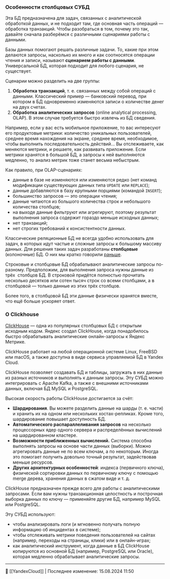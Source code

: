 ### Особенности столбцовых СУБД

Эта БД предназначена для задач, связанных с аналитической обработкой данных, и не подходит там, где основная часть операций — обработка транзакций. Чтобы разобраться в том, почему это так, давайте сначала разберёмся с различными сценариями работы с данными.

Базы данных помогают решать различные задачи. То, какие при этом делаются запросы, насколько их много и как соотносятся операции чтения и записи, называют **сценарием работы с данными**. Универсальной БД, которая подходит для любого сценария, не существует.

Сценарии можно разделить на две группы:

1. **Обработка транзакций**, т. е. связанных между собой операций с данными. Классический пример — банковский перевод, при котором в БД одновременно изменяются записи о количестве денег на двух счетах.
2. **Обработка аналитических запросов** (online analytical processing, OLAP). В этом случае требуется быстро извлечь из БД сведения.

Например, если у вас есть мобильное приложение, то вас интересуют его продуктовые метрики: количество уникальных пользователей, среднее время нахождения на экране, среднее время, необходимое, чтобы выполнить последовательность действий... Вы отслеживаете, как меняются метрики, и решаете, как развивать приложение. Если метрики хранятся в большой БД, а запросы к ней выполняются медленно, то анализ метрик тоже станет весьма небыстрым.

Как правило, при OLAP-сценариях:

- данные в базе не изменяются или изменяются редко (нет команд модификации существующих данных типа `UPDATE` или `REPLACE`);
- данные добавляются в базу крупными порциями (командой `INSERT`);
- большинство запросов — это операции чтения;
- данные читаются из большого количества строк и небольшого количества столбцов;
- на выходе данные фильтруют или агрегируют, поэтому результат выполнения запроса содержит гораздо меньше исходных данных;
- нет транзакций;
- нет строгих требований к консистентности данных.

Классические реляционные БД не всегда удобно использовать для задач, в которых идут частые и сложные запросы к большому массиву данных. Для решения таких задач разработаны **столбцовые** (колоночные) БД. О них мы кратко говорили [раньше](https://praktikum.yandex.ru/trainer/ycloud/lesson/654549bf-ef5c-4466-b856-d1c08b13d710).

Строковые и столбцовые БД обрабатывают аналитические запросы по-разному. Предположим, для выполнения запроса нужны данные из трёх  столбцов БД. В строковой придётся полностью прочитать несколько десятков или сотен тысяч строк со всеми столбцами, а в столбцовой — только данные из этих трёх столбцов.

Более того, в столбцовой БД эти данные физически хранятся вместе, что ещё больше ускоряет ответ.

### О Clickhouse

[ClickHouse](https://clickhouse.tech/docs/ru/introduction/distinctive-features/) — одна из популярных столбцовых БД с открытым исходным кодом. Яндекс создал ClickHouse, когда понадобилось быстро обрабатывать аналитические онлайн-запросы к Яндекс Метрике.

ClickHouse работает на любой операционной системе Linux, FreeBSD или macOS, а также доступна в виде сервиса управляемой БД в Yandex Cloud.

ClickHouse позволяет создавать БД и таблицы, загружать в них данные из разных источников и выполнять к данным запросы. Эту СУБД можно интегрировать с Apache Kafka, а также с внешними источниками данных, включая БД MySQL и PostgreSQL.

Высокая скорость работы ClickHouse достигается за счёт:

- **Шардирования**. Вы можете разделить данные на шарды (т. е. части) и хранить их на одном или нескольких хостах-репликах. Кроме того, шардирование повышает доступность БД.
- **Автоматического распараллеливания запросов** на несколько процессорных ядер одного сервера и распределённых вычислений на шардированном кластере.
- **Возможности приближенных вычислений.** Система способна выполнять запросы на основе части данных (выборки). Можно агрегировать данные не по всем ключам, а по некоторым. Иногда это помогает получить довольно точный результат, задействовав меньше ресурсов.
- **Других архитектурных особенностей**: индекса (первичного ключа), физической сортировки данных по первичному ключу с помощью merge дерева, хранения данных в сжатом виде и т. д.

ClickHouse предназначен прежде всего для работы с аналитическими запросами. Если вам нужны транзакционная целостность и построчная выборка данных по ключу — применяйте другие БД, например MySQL или PostgreSQL.

Эту СУБД используют:

- чтобы анализировать логи (и мгновенно получать полную информацию об инцидентах в системе);
- чтобы отслеживать метрики поведения пользователей на сайтах (например, переходы на страницы, клики) или в онлайн-играх;
- как аналитический инструмент, когда данные в БД ClickHouse копируются из основной БД (например, PostgreSQL или Oracle), которая медленно обрабатывает аналитические запросы.


----
📂 [[YandexCloud]] | Последнее изменение: 15.08.2024 11:50
